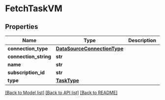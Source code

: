 # FetchTaskVM


## Properties
Name | Type | Description | Notes
------------ | ------------- | ------------- | -------------
**connection_type** | [**DataSourceConnectionType**](DataSourceConnectionType.md) |  | [optional] 
**connection_string** | **str** |  | 
**name** | **str** |  | [optional] 
**subscription_id** | **str** |  | [optional] 
**type** | [**TaskType**](TaskType.md) |  | [optional] 

[[Back to Model list]](../README.md#documentation-for-models) [[Back to API list]](../README.md#documentation-for-api-endpoints) [[Back to README]](../README.md)


